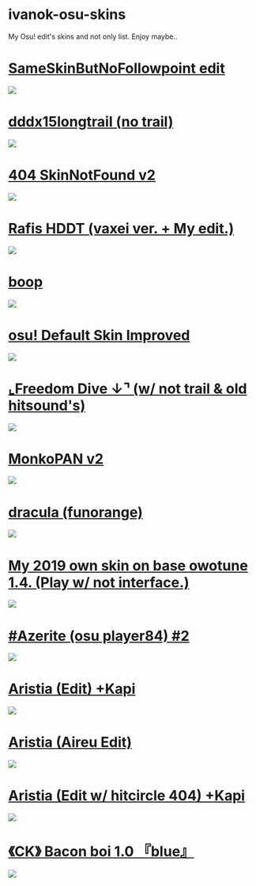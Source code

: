# ivanok-osu-skins
My Osu! edit's skins and not only list. 
Enjoy maybe.. 

# [SameSkinButNoFollowpoint edit](https://cdn.discordapp.com/attachments/787694519842766855/874607799106162688/SameSkinButNoFollowpoint_edit.osk)
![](https://osu.ppy.sh/ss/16932797/c398)
# [dddx15longtrail (no trail)](https://cdn.discordapp.com/attachments/787694519842766855/874606534334763059/dddx15longtrail.osk)
![](https://osu.ppy.sh/ss/16932786/8d55)
# [404 SkinNotFound v2](https://cdn.discordapp.com/attachments/787694519842766855/874611192491040818/404_SkinNotFound_v2.osk)
![](https://osu.ppy.sh/ss/16932832/be3a)
# [Rafis HDDT (vaxei ver. + My edit.)](https://cdn.discordapp.com/attachments/787694519842766855/874605364514025472/Rafis_HDDT_vaxei_ver.__IKedit..osk)
![](https://osu.ppy.sh/ss/16932778/9efd)
# [boop](https://cdn.discordapp.com/attachments/787694519842766855/874611604065493002/boop.osk)
![](https://osu.ppy.sh/ss/16932838/c170)
# [osu! Default Skin Improved](https://cdn.discordapp.com/attachments/787694519842766855/874612906782769172/osu_Default_Skin_Improved.osk)
![](https://osu.ppy.sh/ss/16932850/7126)
# [⌞Freedom Dive  ↓⌝ (w/ not trail & old hitsound's)](https://cdn.discordapp.com/attachments/787694519842766855/874610606630641674/Freedom_Dive_.osk)
![](https://osu.ppy.sh/ss/16932828/66c3)
# [MonkoPAN v2](https://cdn.discordapp.com/attachments/787694519842766855/874612353331765318/MonkoPAN_v2.osk)
![](https://osu.ppy.sh/ss/16932850/7126)
# [dracula (funorange)](https://cdn.discordapp.com/attachments/787694519842766855/874612009545650216/dracula_funorange.osk)
![](https://osu.ppy.sh/ss/16932845/12bf)
# [My 2019 own skin on base owotune 1.4. (Play w/ not interface.)](https://cdn.discordapp.com/attachments/787694519842766855/874613800903540776/-__owoTuna_but_vivanov_gay__-.osk)
![](https://osu.ppy.sh/ss/16932858/128b)
# [#Azerite (osu player84) #2](https://cdn.discordapp.com/attachments/787694519842766855/874608999490793502/azer8dawn.osk)
![](https://osu.ppy.sh/ss/16932811/7ce3)
# [Aristia (Edit) +Kapi](https://cdn.discordapp.com/attachments/787694519842766855/874604195523751996/Aristiaeditkapi.osk)
![](https://osu.ppy.sh/ss/16932757/2400)
# [Aristia (Aireu Edit)](https://cdn.discordapp.com/attachments/787694519842766855/874604580502143017/AristiaEdit.osk)
![](https://osu.ppy.sh/ss/16932760/a2dc)
# [Aristia (Edit w/ hitcircle 404) +Kapi](https://cdn.discordapp.com/attachments/787694519842766855/874606860970385458/Aristiaeditkapi404.osk)
![](https://osu.ppy.sh/ss/16932794/1422)
# [《CK》 Bacon boi 1.0 『blue』](https://cdn.discordapp.com/attachments/787694519842766855/874610132137418782/CK_Bacon_boi_1.0_blue.osk)
![](https://osu.ppy.sh/ss/16932822/02fb)

